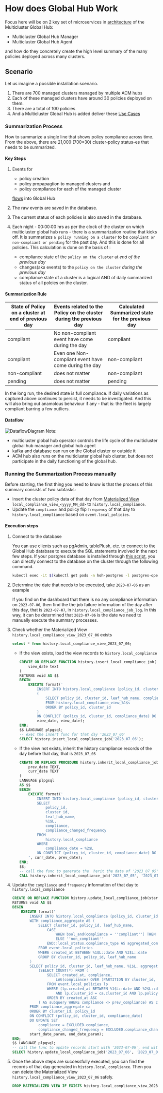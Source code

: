 # How does Global Hub Work
Focus here will be on 2 key set of microservices in [architecture](./README.md) of the Multicluster Global Hub:
- Multicluster Global Hub Manager
- Multicluster Global Hub Agent

and how do they concretely create the high level summary of the many policies deployed across many clusters.

## Scenario
Let us imagine a possible installation scenario.
1. There are 700 managed clusters managed by multiple ACM hubs
1. Each of these managed clusters have around 30 policies deployed on them.
1. There are a total of 100 policies.
1. And a Multicluster Global Hub is added deliver these [Use Cases](./global_hub_use_cases.md)


### Summarization Process
How to summarize a single line that shows policy compliance across time. From the above, there are 21,000 (700*30) cluster-policy status-es that needs to be summarized. 

#### Key Steps
1. Events for 
    - policy creation
    - policy propapagtion to managed clusters and 
    - policy compliance for each of the managed cluster 
    
    [flows](#dataflow) into Global Hub
1. The raw events are saved in the database.
1. The current status of each policies is also saved in the database.
1. Each night - 00:00:00 hrs as per the clock of the cluster on which multicluster global hub runs - there is a summarization routine that kicks off. It is summarizes `a policy running on a cluster` to be `compliant or non-compliant or pending` for the past day. And this is done for all policies. This calculation is done on the basis of :
    - compliance state of the `policy on the cluster` at *end of the previous day*
    - changes(aka events) to the `policy on the cluster` *during the previous day*
    - compliance state of a cluster is a logical AND of daily summarized status of all polcies on the cluster.

#### Summarization Rule
|State of Policy on a cluster at end of previous day|Events related to the Policy on the cluster during the previous day| Calculated Summarized state for the previous day|
|---|---|---|
|compliant| No non-compliant event have come during the day| compliant|
|compliant| Even one Non-compliant event have come during the day| non-compliant|
|non-compliant| does not matter| non-compliant|
|pending| does not matter| pending|

In the long run, the desired state is full compliance. If daily variations as captured above continues to persist, it needs to be investigated. And this will also bring out anamolous behaviour if any - that is: the fleet is largely compliant barring a few outliers.



#### Dataflow    
![DataflowDiagram](architecture/mcgh-data-flow.png)
Note:
- multicluster global hub operator controls the life cycle of the multicluster global hub manager and global hub agent
- kafka and database can run on the Global cluster or outside it
- ACM hub also runs on the multicluster global hub cluster, but does not participate in the daily functioning of the global hub.

### Running the Summarization Process manually

Before starting, the first thing you need to know is that the process of this summary consists of two subtasks:
- Insert the cluster policy data of that day from  [Materialized View](https://www.postgresql.org/docs/current/rules-materializedviews.html)  `local_compliance_view_<yyyy_MM_dd>` to `history.local_compliance`.
- Update the `compliance` and policy flip `frequency` of that day to `history.local_compliance` based on `event.local_policies`.

#### Execution steps

1. Connect to the database
   
   You can use clients such as pgAdmin, tablePlush, etc. to connect to the Global Hub database to execute the SQL statements involved in the next few steps. If your postgres database is installed through [this script](../operator/config/samples/storage/deploy_postgres.sh), you can directly connect to the database on the cluster through the following command.
   ```bash
   kubectl exec -it $(kubectl get pods -n hoh-postgres -l postgres-operator.crunchydata.com/role=master -o jsonpath='{.items..metadata.name}') -n hoh-postgres -c database -- psql -d hoh
   ```
       
2. Determine the date that needs to be executed, take `2023-07-06` as an example

    If you find on the dashboard that there is no any compliance information on `2023-07-06`, then find the the job failure information of the day after this day, that is `2023-07-07`, in `history.local_compliance_job_log`. In this way, it can be determined that `2023-07-06` is the date we need to manually execute the summary processes.

3. Check whether the Materialized View `history.local_compliance_view_2023_07_06` exists
    ```sql
    select * from history.local_compliance_view_2023_07_06;
    ```
    - If the view exists, load the view records to `history.local_compliance`
      ```sql
      CREATE OR REPLACE FUNCTION history.insert_local_compliance_job(
          view_date text
      )
      RETURNS void AS $$
      BEGIN
          EXECUTE format('
              INSERT INTO history.local_compliance (policy_id, cluster_id, leaf_hub_name, compliance, compliance_date)
              (
                  SELECT policy_id, cluster_id, leaf_hub_name, compliance, %2$L 
                  FROM history.local_compliance_view_%1$s
                  ORDER BY policy_id, cluster_id
              )
              ON CONFLICT (policy_id, cluster_id, compliance_date) DO NOTHING',
              view_date, view_date);
      END;
      $$ LANGUAGE plpgsql;
      -- exec the insert func for that day '2023_07_06'
      SELECT history.insert_local_compliance_job('2023_07_06');
      ```

    - If the view not exists, inherit the history compliance records of the day before that day, that is `2023_07_05`
      ```sql
      CREATE OR REPLACE PROCEDURE history.inherit_local_compliance_job(
          prev_date TEXT,
          curr_date TEXT
      )
      LANGUAGE plpgsql
      AS $$
      BEGIN
          EXECUTE format('
              INSERT INTO history.local_compliance (policy_id, cluster_id, leaf_hub_name, compliance_date, compliance, compliance_changed_frequency)
              SELECT
                  policy_id,
                  cluster_id,
                  leaf_hub_name,
                  %1$L,
                  compliance,
                  compliance_changed_frequency
              FROM
                  history.local_compliance
              WHERE
                  compliance_date = %2$L
              ON CONFLICT (policy_id, cluster_id, compliance_date) DO NOTHING
          ', curr_date, prev_date);
      END;
      $$;
      -- call the func to generate the  herit the data of '2023_07_05' and generate the data of '2023_07_06'
      CALL history.inherit_local_compliance_job('2023_07_05', '2023_07_06');
      ```

4. Update the `compliance` and `frequency` information of that day to `history.local_compliance`
    ```sql
    CREATE OR REPLACE FUNCTION history.update_local_compliance_job(start_date_param text, end_date_param text)
    RETURNS void AS $$
    BEGIN
        EXECUTE format('
            INSERT INTO history.local_compliance (policy_id, cluster_id, leaf_hub_name, compliance_date, compliance, compliance_changed_frequency)
            WITH compliance_aggregate AS (
                SELECT cluster_id, policy_id, leaf_hub_name,
                    CASE
                        WHEN bool_and(compliance = ''compliant'') THEN ''compliant''
                        ELSE ''non_compliant''
                    END::local_status.compliance_type AS aggregated_compliance
                FROM event.local_policies
                WHERE created_at BETWEEN %1$L::date AND %2$L::date
                GROUP BY cluster_id, policy_id, leaf_hub_name
            )
            SELECT policy_id, cluster_id, leaf_hub_name, %1$L, aggregated_compliance,
                (SELECT COUNT(*) FROM (
                    SELECT created_at, compliance, 
                        LAG(compliance) OVER (PARTITION BY cluster_id, policy_id ORDER BY created_at ASC) AS prev_compliance
                    FROM event.local_policies lp
                    WHERE (lp.created_at BETWEEN %1$L::date AND %2$L::date) 
                        AND lp.cluster_id = ca.cluster_id AND lp.policy_id = ca.policy_id
                    ORDER BY created_at ASC
                ) AS subquery WHERE compliance <> prev_compliance) AS compliance_changed_frequency
            FROM compliance_aggregate ca
            ORDER BY cluster_id, policy_id
            ON CONFLICT (policy_id, cluster_id, compliance_date)
            DO UPDATE SET
                compliance = EXCLUDED.compliance,
                compliance_changed_frequency = EXCLUDED.compliance_changed_frequency',
            start_date_param, end_date_param);
    END;
    $$ LANGUAGE plpgsql;
    -- call the func to update records start with '2023-07-06', end with '2023-07-07'
    SELECT history.update_local_compliance_job('2023_07_06', '2023_07_07');
    ```
5. Once the above steps are successfully executed, you can find the records of that day generated in `history.local_compliance`. Then you can delete the Materialized View `history.local_compliance_view_2023_07_06` safely.
    ```sql
    DROP MATERIALIZED VIEW IF EXISTS history.local_compliance_view_2023_07_06;
    ```
